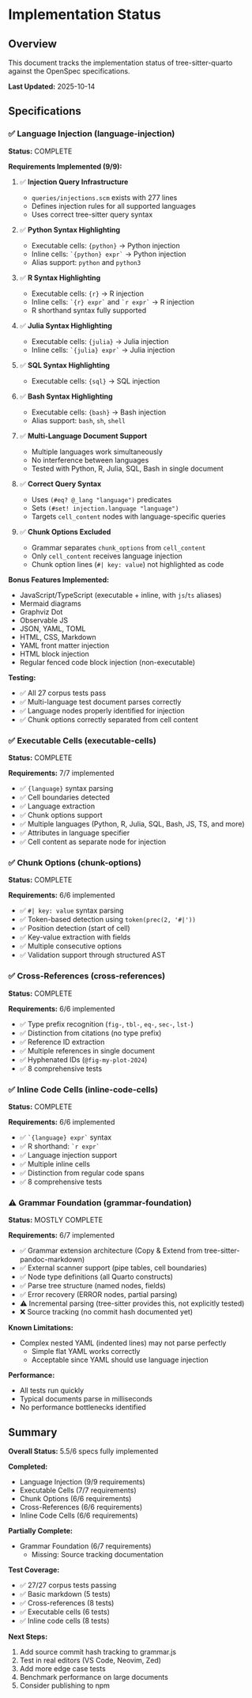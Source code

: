 # Implementation Status

## Overview

This document tracks the implementation status of tree-sitter-quarto against the OpenSpec specifications.

**Last Updated:** 2025-10-14

## Specifications

### ✅ Language Injection (language-injection)

**Status:** COMPLETE

**Requirements Implemented (9/9):**

1. ✅ **Injection Query Infrastructure**
   - `queries/injections.scm` exists with 277 lines
   - Defines injection rules for all supported languages
   - Uses correct tree-sitter query syntax

2. ✅ **Python Syntax Highlighting**
   - Executable cells: `{python}` → Python injection
   - Inline cells: `` `{python} expr` `` → Python injection
   - Alias support: `python` and `python3`

3. ✅ **R Syntax Highlighting**
   - Executable cells: `{r}` → R injection
   - Inline cells: `` `{r} expr` `` and `` `r expr` `` → R injection
   - R shorthand syntax fully supported

4. ✅ **Julia Syntax Highlighting**
   - Executable cells: `{julia}` → Julia injection
   - Inline cells: `` `{julia} expr` `` → Julia injection

5. ✅ **SQL Syntax Highlighting**
   - Executable cells: `{sql}` → SQL injection

6. ✅ **Bash Syntax Highlighting**
   - Executable cells: `{bash}` → Bash injection
   - Alias support: `bash`, `sh`, `shell`

7. ✅ **Multi-Language Document Support**
   - Multiple languages work simultaneously
   - No interference between languages
   - Tested with Python, R, Julia, SQL, Bash in single document

8. ✅ **Correct Query Syntax**
   - Uses `(#eq? @_lang "language")` predicates
   - Sets `(#set! injection.language "language")`
   - Targets `cell_content` nodes with language-specific queries

9. ✅ **Chunk Options Excluded**
   - Grammar separates `chunk_options` from `cell_content`
   - Only `cell_content` receives language injection
   - Chunk option lines (`#| key: value`) not highlighted as code

**Bonus Features Implemented:**
- JavaScript/TypeScript (executable + inline, with `js`/`ts` aliases)
- Mermaid diagrams
- Graphviz Dot
- Observable JS
- JSON, YAML, TOML
- HTML, CSS, Markdown
- YAML front matter injection
- HTML block injection
- Regular fenced code block injection (non-executable)

**Testing:**
- ✅ All 27 corpus tests pass
- ✅ Multi-language test document parses correctly
- ✅ Language nodes properly identified for injection
- ✅ Chunk options correctly separated from cell content

### ✅ Executable Cells (executable-cells)

**Status:** COMPLETE

**Requirements:** 7/7 implemented
- ✅ `{language}` syntax parsing
- ✅ Cell boundaries detected
- ✅ Language extraction
- ✅ Chunk options support
- ✅ Multiple languages (Python, R, Julia, SQL, Bash, JS, TS, and more)
- ✅ Attributes in language specifier
- ✅ Cell content as separate node for injection

### ✅ Chunk Options (chunk-options)

**Status:** COMPLETE

**Requirements:** 6/6 implemented
- ✅ `#| key: value` syntax parsing
- ✅ Token-based detection using `token(prec(2, '#|'))`
- ✅ Position detection (start of cell)
- ✅ Key-value extraction with fields
- ✅ Multiple consecutive options
- ✅ Validation support through structured AST

### ✅ Cross-References (cross-references)

**Status:** COMPLETE

**Requirements:** 6/6 implemented
- ✅ Type prefix recognition (`fig-`, `tbl-`, `eq-`, `sec-`, `lst-`)
- ✅ Distinction from citations (no type prefix)
- ✅ Reference ID extraction
- ✅ Multiple references in single document
- ✅ Hyphenated IDs (`@fig-my-plot-2024`)
- ✅ 8 comprehensive tests

### ✅ Inline Code Cells (inline-code-cells)

**Status:** COMPLETE

**Requirements:** 6/6 implemented
- ✅ `` `{language} expr` `` syntax
- ✅ R shorthand: `` `r expr` ``
- ✅ Language injection support
- ✅ Multiple inline cells
- ✅ Distinction from regular code spans
- ✅ 8 comprehensive tests

### ⚠️ Grammar Foundation (grammar-foundation)

**Status:** MOSTLY COMPLETE

**Requirements:** 6/7 implemented
- ✅ Grammar extension architecture (Copy & Extend from tree-sitter-pandoc-markdown)
- ✅ External scanner support (pipe tables, cell boundaries)
- ✅ Node type definitions (all Quarto constructs)
- ✅ Parse tree structure (named nodes, fields)
- ✅ Error recovery (ERROR nodes, partial parsing)
- ⚠️ Incremental parsing (tree-sitter provides this, not explicitly tested)
- ❌ Source tracking (no commit hash documented yet)

**Known Limitations:**
- Complex nested YAML (indented lines) may not parse perfectly
  - Simple flat YAML works correctly
  - Acceptable since YAML should use language injection

**Performance:**
- All tests run quickly
- Typical documents parse in milliseconds
- No performance bottlenecks identified

## Summary

**Overall Status:** 5.5/6 specs fully implemented

**Completed:**
- Language Injection (9/9 requirements)
- Executable Cells (7/7 requirements)
- Chunk Options (6/6 requirements)
- Cross-References (6/6 requirements)
- Inline Code Cells (6/6 requirements)

**Partially Complete:**
- Grammar Foundation (6/7 requirements)
  - Missing: Source tracking documentation

**Test Coverage:**
- ✅ 27/27 corpus tests passing
- ✅ Basic markdown (5 tests)
- ✅ Cross-references (8 tests)
- ✅ Executable cells (6 tests)
- ✅ Inline code cells (8 tests)

**Next Steps:**
1. Add source commit hash tracking to grammar.js
2. Test in real editors (VS Code, Neovim, Zed)
3. Add more edge case tests
4. Benchmark performance on large documents
5. Consider publishing to npm
